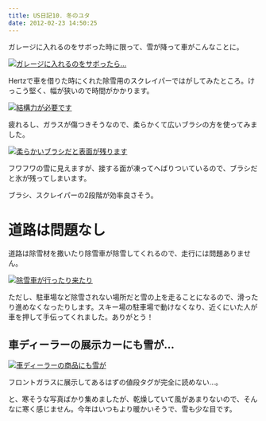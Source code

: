 ```yaml
---
title: US日記10. 冬のユタ
date: 2012-02-23 14:50:25
---
```

ガレージに入れるのをサボった時に限って、雪が降って車がこんなことに。

<a href="http://www.flickr.com/photos/27261559@N06/6776357032/"><img src="//res.cloudinary.com/mak00s/image/upload/f_auto,w_auto:200:800/v1510987098/2012-02-19-car-with-snow.jpg" alt="ガレージに入れるのをサボったら..." /></a>

Hertzで車を借りた時にくれた除雪用のスクレイパーではがしてみたところ。けっこう堅く、幅が狭いので時間がかかります。

<a href="http://www.flickr.com/photos/27261559@N06/6922472671/"><img sizes="100vw" src="//res.cloudinary.com/mak00s/image/upload/f_auto,w_auto:200:800/v1510986864/2012-02-19-car-snow-removal.jpg" alt="結構力が必要です" /></a>

疲れるし、ガラスが傷つきそうなので、柔らかくて広いブラシの方を使ってみました。

<a href="http://www.flickr.com/photos/27261559@N06/6922472927/"><img sizes="100vw" src="//res.cloudinary.com/mak00s/image/upload/f_auto,w_auto:200:800/v1510987549/2012-02-19-car-snow-removal2.jpg" alt="柔らかいブラシだと表面が残ります" /></a>

フワフワの雪に見えますが、接する面が凍ってへばりついているので、ブラシだと氷が残ってしまいます。

ブラシ、スクレイパーの2段階が効率良さそう。

# 道路は問題なし
道路は除雪材を撒いたり除雪車が除雪してくれるので、走行には問題ありません。

<a href="http://www.flickr.com/photos/27261559@N06/6922489647/"><img sizes="100vw" src="//res.cloudinary.com/mak00s/image/upload/f_auto,w_auto:200:800/v1510987693/2012-02-12-snow-plow.jpg" alt="除雪車が行ったり来たり" /></a>

ただし、駐車場など除雪されない場所だと雪の上を走ることになるので、滑ったり進めなくなったりします。スキー場の駐車場で動けなくなり、近くにいた人が車を押して手伝ってくれました。ありがとう！

## 車ディーラーの展示カーにも雪が...
<a href="http://www.flickr.com/photos/27261559@N06/6776356896/"><img sizes="100vw" src="//res.cloudinary.com/mak00s/image/upload/f_auto,w_auto:200:800/v1510987804/2012-02-19-car-dealer.jpg" alt="車ディーラーの商品にも雪が" /></a>

フロントガラスに展示してあるはずの値段タグが完全に読めない...。

と、寒そうな写真ばかり集めましたが、乾燥していて風があまりないので、そんなに寒く感じません。今年はいつもより暖かいそうで、雪も少な目です。